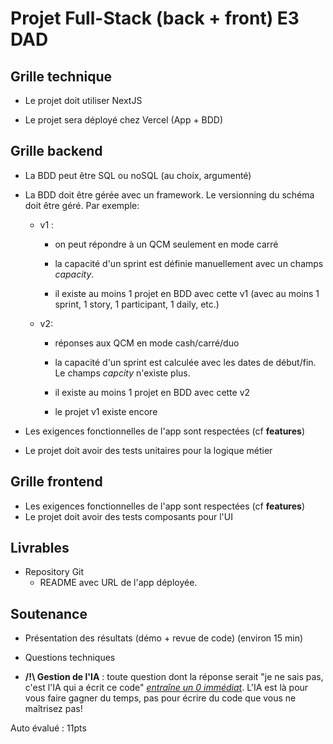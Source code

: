 # Projet Full-Stack (back + front) E3 DAD

## Grille technique

- Le projet doit utiliser NextJS

- Le projet sera déployé chez Vercel (App + BDD)

## Grille backend

- La BDD peut être SQL ou noSQL (au choix, argumenté)

- La BDD doit être gérée avec un framework. Le versionning du schéma doit être géré. Par exemple:
  
  - v1 :
    
    - on peut répondre à un QCM seulement en mode carré
    
    - la capacité d'un sprint est définie manuellement avec un champs *capacity*.
    
    - il existe au moins 1 projet en BDD avec cette v1 (avec au moins 1 sprint, 1 story, 1 participant, 1 daily, etc.)
  
  - v2:
    
    - réponses aux QCM en mode cash/carré/duo
    
    - la capacité d'un sprint est calculée avec les dates de début/fin. Le champs *capcity* n'existe plus.
    
    - il existe au moins 1 projet en BDD avec cette v2
    
    - le projet v1 existe encore

- Les exigences fonctionnelles de l'app sont respectées (cf **features**)

- Le projet doit avoir des tests unitaires pour la logique métier

## Grille frontend

- Les exigences fonctionnelles de l'app sont respectées (cf **features**)
- Le projet doit avoir des tests composants pour l'UI

## Livrables

- Repository Git
  - README avec URL de l'app déployée.

## Soutenance

- Présentation des résultats (démo + revue de code) (environ 15 min)

- Questions techniques

- **/!\ Gestion de l'IA** : toute question dont la réponse serait "je ne sais pas, c'est l'IA qui a écrit ce code" <u><em>entraîne un 0 immédiat</em></u>. L'IA est là pour vous faire gagner du temps, pas pour écrire du code que vous ne maîtrisez pas!

Auto évalué : 11pts
